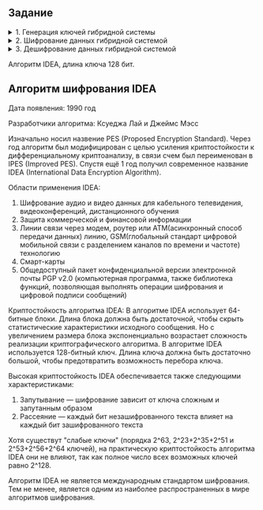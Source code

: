 ## Задание

<details>
  <summary>1. Генерация ключей гибридной системы</summary>


   Входные параметры:
   1) Путь, по которому сериализовать зашифрованный симметричный ключ;
   2) Путь, по которому сериализовать открытый ключ;
   3) Путь, по которому сериазизовать закрытый ключ.

   Необходимо:
   1) Сгеренировать ключ для симметричного алгоритма;
   2) Сгенерировать ключи для ассиметричного алгоритма;
   3) Сериализовать ассиметричные ключи;
   4) Зашифровать ключ симметричного шифрования открытым ключом и сохранить по указанному пути.
</details>

<details>
  <summary>2. Шифрование данных гибридной системой</summary>

   Входные параметры:
   1) путь к шифруемому текстовому файлу (очевидно, что файл должен быть достаточно объемным);
   2) путь к закрытому ключу ассиметричного алгоритма;
   3) путь к зашированному ключу симметричного алгоритма;
   4) путь, по которому сохранить зашифрованный текстовый файл;

   Необходимо:
   1) Расшифровать симметричный ключ;
   2) Зашифровать текст симметричным алгоритмом и сохранить по указанному пути.
</details>

<details>
   <summary>3. Дешифрование данных гибридной системой</summary>

   Входные парметры:
   1) путь к зашифрованному текстовому файлу;
   2) путь к закрытому ключу ассиметричного алгоритма;
   3) путь к зашированному ключу симметричного алгоритма;
   4) путь, по которому сохранить расшифрованный текстовый файл.

   Необходимо:
   1) Расшифровать симметричный ключ;
   2) Расшифровать текст симметричным алгоритмом и сохранить по указанному пути.
</details>

   Алгоритм IDEA, длина ключа 128 бит.
## Алгоритм шифрования IDEA

Дата появления: 1990 год

Разработчики алгоритма: Ксуеджа Лай и Джеймс Мэсс



Изначально носил назвение PES (Proposed Encryption Standard). 
Через год алгоритм был модифицирован с целью усиления криптостойкости к дифференциальному криптоанализу, в связи счем был переименован в IPES (Improved PES).
Спустя ещё 1 год получил современное название IDEA (International Data Encryption Algorithm).



Области применения IDEA:
1. Шифрование аудио и видео данных для кабельного телевидения, видеоконференций, дистанционного обучения
2. Защита коммерческой и финансовой информации
3. Линии связи через модем, роутер или ATM(асинхронный способ передачи данных) линию,
   GSM(глобальный стандарт цифровой мобильной связи с разделением каналов по времени и частоте) технологию
4. Смарт-карты
5. Общедоступный пакет конфиденциальной версии электронной почты PGP v2.0
   (компьютерная программа, также библиотека функций, позволяющая выполнять операции шифрования и цифровой подписи сообщений)



Криптостойкость алгоритма IDEA:
В алгоритме IDEA использует 64-битные блоки. Длина блока должна быть достаточной, 
  чтобы скрыть статистические характеристики исходного сообщения. 
Но с увеличением размера блока экспоненциально возрастает сложность реализации криптографического алгоритма. 
В алгоритме IDEA используется 128-битный ключ. Длина ключа должна быть достаточно большой, 
  чтобы предотвратить возможность перебора ключа.
  
  
  
Высокая криптостойкость IDEA обеспечивается также следующими характеристиками:
1. Запутывание — шифрование зависит от ключа сложным и запутанным образом
2. Рассеяние   — каждый бит незашифрованного текста влияет на каждый бит зашифрованного текста
    
    
    
Хотя существут "слабые ключи" (порядка 2^63, 2^23+2^35+2^51 и 2^53+2^56+2^64 ключей),
  на практическую криптостойкость алгоритма IDEA они не влияют, 
  так как полное число всех возможных ключей равно 2^128.



Алгоритм IDEA не является международным стандартом шифрования.
Тем не менее, является одним из наиболее распространенных в мире алгоритмов шифрования.
